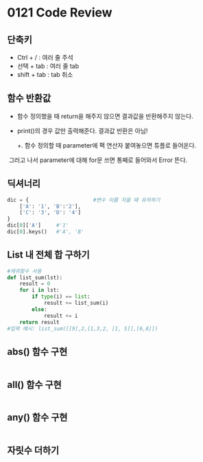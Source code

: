 # 0121 Code Review

## 단축키

* Ctrl + / : 여러 줄 주석
* 선택 + tab : 여러 줄 tab
* shift + tab : tab 취소



## 함수 반환값

* 함수 정의했을 때 return을 해주지 않으면 결과값을 반환해주지 않는다.
* print()의 경우 값만 출력해준다. 결과값 반환은 아님!

   +. 함수 정의할 때 parameter에 팩 연산자 붙여놓으면 튜플로 들어온다. 

​		그러고 나서 parameter에 대해 for문 쓰면 통째로 들어와서 Error 뜬다.



## 딕셔너리

```python
dic = {						#변수 이름 지을 때 유의하기
    ['A': '1', 'B':'2'],
    ['C': '3', 'D': '4']
}
dic[0]['A']		#'1'
dic[0].keys()	#'A', 'B'
```



## List 내 전체 합 구하기

```python
#재귀함수 사용
def list_sum(lst):
    result = 0
    for i in lst:
        if type(i) == list:
            result += list_sum(i)
        else:
            result += i
    return result
#입력 예시: list_sum([[9],2,[1,3,2, [1, 5]],[6,8]])
```



## abs() 함수 구현

```python

```



## all() 함수 구현
```python

```




## any() 함수 구현
```python

```




## 자릿수 더하기

```python

```





